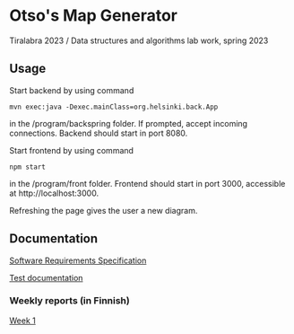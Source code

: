 # Otso's Map Generator
Tiralabra 2023 / Data structures and algorithms lab work, spring 2023


## Usage

Start backend by using command

```mvn exec:java -Dexec.mainClass=org.helsinki.back.App```

in the /program/backspring folder. If prompted, accept incoming connections. Backend should start in port 8080.

Start frontend by using command

```npm start```

in the /program/front folder. Frontend should start in port 3000, accessible at http://localhost:3000.

Refreshing the page gives the user a new diagram.


## Documentation
[Software Requirements Specification](https://github.com/otsohelos/mapgenerator/blob/main/srs.md)

[Test documentation](https://github.com/otsohelos/mapgenerator/blob/main/docs/testing.md)

### Weekly reports (in Finnish)
[Week 1](https://github.com/otsohelos/mapgenerator/blob/main/viikkoraportit/viikko1.md)

<!--[Week 2](https://github.com/otsohelos/mapgenerator/blob/main/viikkoraportit/viikko2.md)

[Week 3](https://github.com/otsohelos/mapgenerator/blob/main/viikkoraportit/viikko3.md)

[Week 4](https://github.com/otsohelos/mapgenerator/blob/main/viikkoraportit/viikko4.md)

[Week 5](https://github.com/otsohelos/mapgenerator/blob/main/viikkoraportit/viikko5.md)

[Week 6](https://github.com/otsohelos/mapgenerator/blob/main/viikkoraportit/viikko6.md)-->